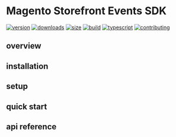 # Magento Storefront Events SDK

[![version][version-badge]][npm]
[![downloads][downloads-badge]][npm]
[![size][size-badge]][bundlephobia]
[![build][build-badge]][actions]
[![typescript][typescript-badge]][typescript]
[![contributing][contributing-badge]][contributing]

## overview

## installation

## setup

## quick start

## api reference

[npm]: https://www.npmjs.com/package/@adobe/magento-storefront-events-sdk
[version-badge]: https://img.shields.io/npm/v/@adobe/magento-storefront-events-sdk.svg?style=flat-square
[downloads-badge]: https://img.shields.io/npm/dt/@adobe/magento-storefront-events-sdk?style=flat-square
[bundlephobia]: https://bundlephobia.com/result?p=@adobe/magento-storefront-events-sdk
[size-badge]: https://img.shields.io/bundlephobia/minzip/@adobe/magento-storefront-events-sdk?style=flat-square
[actions]: https://github.com/adobe/magento-storefront-events-sdk/actions
[build-badge]: https://img.shields.io/github/workflow/status/adobe/magento-storefront-events-sdk/publish-latest?style=flat-square
[typescript]: https://www.typescriptlang.org/dt/search?search=%40adobe%2Fmagento-storefront-events-sdk
[typescript-badge]: https://img.shields.io/npm/types/@adobe/magento-storefront-events-sdk?style=flat-square
[contributing]: https://github.com/adobe/magento-storefront-events-sdk/blob/main/.github/CONTRIBUTING.md
[contributing-badge]: https://img.shields.io/badge/PRs-welcome-success?style=flat-square
